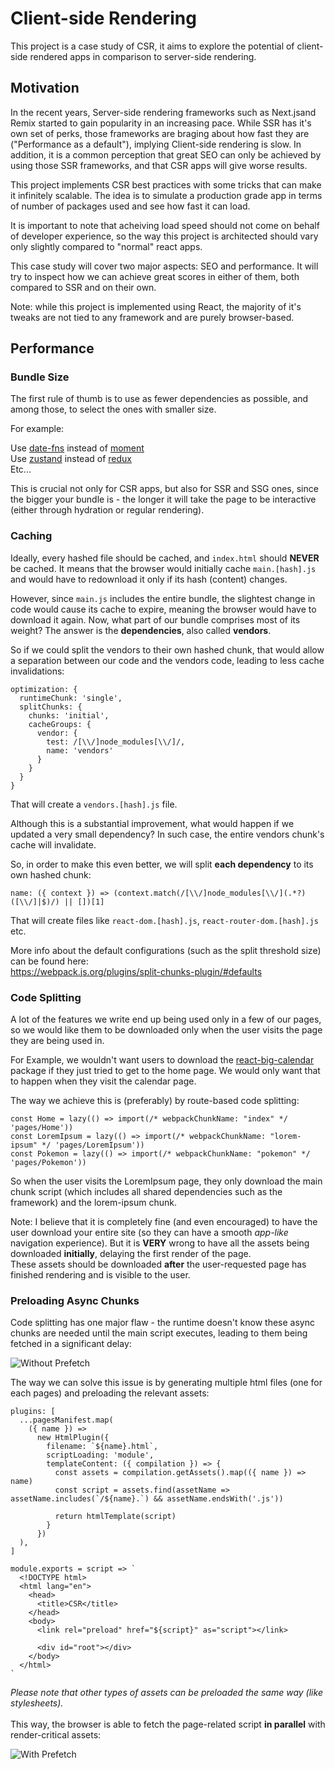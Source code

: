 # Client-side Rendering

This project is a case study of CSR, it aims to explore the potential of client-side rendered apps in comparison to server-side rendering.

## Motivation

In the recent years, Server-side rendering frameworks such as Next.jsand Remix started to gain popularity in an increasing pace.
While SSR has it's own set of perks, those frameworks are braging about how fast they are ("Performance as a default"), implying Client-side rendering is slow.
In addition, it is a common perception that great SEO can only be achieved by using those SSR frameworks, and that CSR apps will give worse results.

This project implements CSR best practices with some tricks that can make it infinitely scalable.
The idea is to simulate a production grade app in terms of number of packages used and see how fast it can load.

It is important to note that acheiving load speed should not come on behalf of developer experience, so the way this project is architected should vary only slightly compared to "normal" react apps.

This case study will cover two major aspects: SEO and performance. It will try to inspect how we can achieve great scores in either of them, both compared to SSR and on their own.

Note: while this project is implemented using React, the majority of it's tweaks are not tied to any framework and are purely browser-based.

## Performance

### Bundle Size

The first rule of thumb is to use as fewer dependencies as possible, and among those, to select the ones with smaller size.

For example:

Use [date-fns](https://www.npmjs.com/package/date-fns) instead of [moment](https://www.npmjs.com/package/moment)
<br>
Use [zustand](https://www.npmjs.com/package/zustand) instead of [redux](https://www.npmjs.com/package/redux)
<br>
Etc...

This is crucial not only for CSR apps, but also for SSR and SSG ones, since the bigger your bundle is - the longer it will take the page to be interactive (either through hydration or regular rendering).

### Caching

Ideally, every hashed file should be cached, and `index.html` should **NEVER** be cached.
It means that the browser would initially cache `main.[hash].js` and would have to redownload it only if its hash (content) changes.

However, since `main.js` includes the entire bundle, the slightest change in code would cause its cache to expire, meaning the browser would have to download it again.
Now, what part of our bundle comprises most of its weight? The answer is the **dependencies**, also called **vendors**.

So if we could split the vendors to their own hashed chunk, that would allow a separation between our code and the vendors code, leading to less cache invalidations:

```
optimization: {
  runtimeChunk: 'single',
  splitChunks: {
    chunks: 'initial',
    cacheGroups: {
      vendor: {
        test: /[\\/]node_modules[\\/]/,
        name: 'vendors'
      }
    }
  }
}
```

That will create a `vendors.[hash].js` file.

Although this is a substantial improvement, what would happen if we updated a very small dependency?
In such case, the entire vendors chunk's cache will invalidate.

So, in order to make this even better, we will split **each dependency** to its own hashed chunk:

```
name: ({ context }) => (context.match(/[\\/]node_modules[\\/](.*?)([\\/]|$)/) || [])[1]
```

That will create files like `react-dom.[hash].js`, `react-router-dom.[hash].js` etc.

More info about the default configurations (such as the split threshold size) can be found here:
<br>
https://webpack.js.org/plugins/split-chunks-plugin/#defaults

### Code Splitting

A lot of the features we write end up being used only in a few of our pages, so we would like them to be downloaded only when the user visits the page they are being used in.

For Example, we wouldn't want users to download the [react-big-calendar](https://www.npmjs.com/package/react-big-calendar) package if they just tried to get to the home page. We would only want that to happen when they visit the calendar page.

The way we achieve this is (preferably) by route-based code splitting:

```
const Home = lazy(() => import(/* webpackChunkName: "index" */ 'pages/Home'))
const LoremIpsum = lazy(() => import(/* webpackChunkName: "lorem-ipsum" */ 'pages/LoremIpsum'))
const Pokemon = lazy(() => import(/* webpackChunkName: "pokemon" */ 'pages/Pokemon'))
```

So when the user visits the LoremIpsum page, they only download the main chunk script (which includes all shared dependencies such as the framework) and the lorem-ipsum chunk.

Note: I believe that it is completely fine (and even encouraged) to have the user download your entire site (so they can have a smooth _app-like_ navigation experience). But it is **VERY** wrong to have all the assets being downloaded **initially**, delaying the first render of the page.
<br>
These assets should be downloaded **after** the user-requested page has finished rendering and is visible to the user.

### Preloading Async Chunks

Code splitting has one major flaw - the runtime doesn't know these async chunks are needed until the main script executes, leading to them being fetched in a significant delay:

![Without Prefetch](images/without-prefetch.png)

The way we can solve this issue is by generating multiple html files (one for each pages) and preloading the relevant assets:

```
plugins: [
  ...pagesManifest.map(
    ({ name }) =>
      new HtmlPlugin({
        filename: `${name}.html`,
        scriptLoading: 'module',
        templateContent: ({ compilation }) => {
          const assets = compilation.getAssets().map(({ name }) => name)
          const script = assets.find(assetName => assetName.includes(`/${name}.`) && assetName.endsWith('.js'))

          return htmlTemplate(script)
        }
      })
  ),
]
```

```
module.exports = script => `
  <!DOCTYPE html>
  <html lang="en">
    <head>
      <title>CSR</title>
    </head>
    <body>
      <link rel="preload" href="${script}" as="script"></link>

      <div id="root"></div>
    </body>
  </html>
`
```

_Please note that other types of assets can be preloaded the same way (like stylesheets)._
<br>
<br>
This way, the browser is able to fetch the page-related script **in parallel** with render-critical assets:

![With Prefetch](images/with-prefetch.png)
